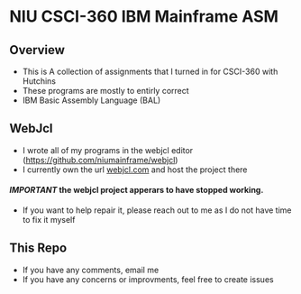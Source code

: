 # NIU CSCI-360 IBM Mainframe ASM
## Overview
- This is A collection of assignments that I turned in for CSCI-360 with Hutchins
- These programs are mostly to entirly correct
- IBM Basic Assembly Language (BAL)
## WebJcl
 - I wrote all of my programs in the webjcl editor (https://github.com/niumainframe/webjcl)
 - I currently own the url [webjcl.com](webjcl.com) and host the project there
#### *IMPORTANT* the webjcl project apperars to have stopped working. 
 - If you want to help repair it, please reach out to me as I do not have time to fix it myself
## This Repo
- If you have any comments, email me
- If you have any concerns or improvments, feel free to create issues
